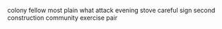 colony fellow most plain what attack evening stove careful sign second construction community exercise pair